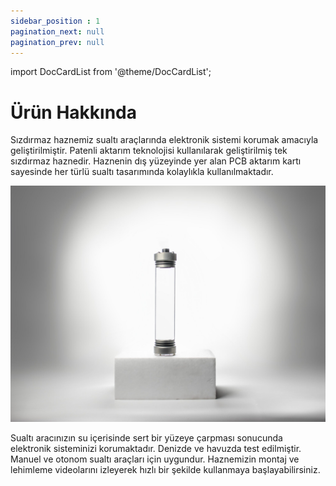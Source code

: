 ```yaml
---
sidebar_position : 1
pagination_next: null
pagination_prev: null
---
```


import DocCardList from '@theme/DocCardList';

# Ürün Hakkında

Sızdırmaz haznemiz sualtı araçlarında elektronik sistemi korumak amacıyla geliştirilmiştir. Patenli aktarım teknolojisi kullanılarak geliştirilmiş tek sızdırmaz haznedir. Haznenin dış yüzeyinde yer alan PCB aktarım kartı sayesinde her türlü sualtı tasarımında kolaylıkla kullanılmaktadır.

![h50 hazne](./image/h50-1-scaled.jpg)

 Sualtı aracınızın su içerisinde sert bir yüzeye çarpması sonucunda elektronik sisteminizi korumaktadır. Denizde ve havuzda test edilmiştir. Manuel ve otonom sualtı araçları için uygundur. Haznemizin montaj ve lehimleme videolarını izleyerek hızlı bir şekilde kullanmaya başlayabilirsiniz.

<DocCardList />
